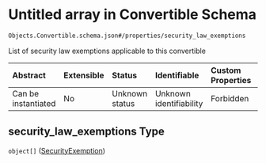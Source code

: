 # Untitled array in Convertible Schema

```txt
Objects.Convertible.schema.json#/properties/security_law_exemptions
```

List of security law exemptions applicable to this convertible

| Abstract            | Extensible | Status         | Identifiable            | Custom Properties | Additional Properties | Access Restrictions | Defined In                                                                            |
| :------------------ | :--------- | :------------- | :---------------------- | :---------------- | :-------------------- | :------------------ | :------------------------------------------------------------------------------------ |
| Can be instantiated | No         | Unknown status | Unknown identifiability | Forbidden         | Allowed               | none                | [Convertible.schema.json*](../objects/Convertible.schema.json "open original schema") |

## security_law_exemptions Type

`object[]` ([SecurityExemption](convertible-properties-security_law_exemptions-securityexemption.md))
